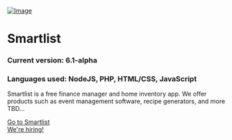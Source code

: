 [![Image](https://i.ibb.co/PZr6Gdn/save-money-by-keeping-track-of-what-you-have-at-home-1.png)](https://smartlist.ga)
# Smartlist
### Current version: 6.1-alpha
### Languages used: NodeJS, PHP, HTML/CSS, JavaScript
Smartlist is a free finance manager and home inventory app. We offer products such as event management software, recipe generators, and more TBD...

<a href="http://smartlist.ga/?utm_source=GitHub)">Go to Smartlist</a> <br>
<a href="http://smartlist.ga/join?utm_source=GitHub">We're hiring!</a>
